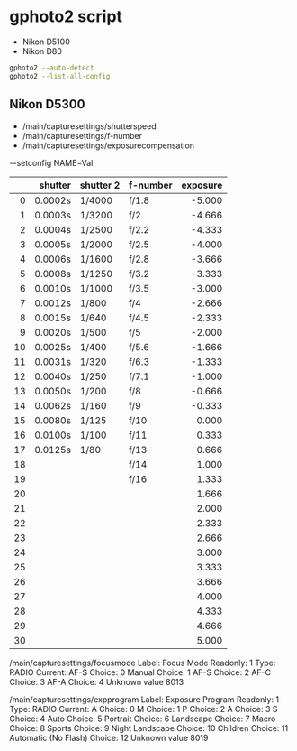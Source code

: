 # gphoto2 script

- Nikon D5100
- Nikon D80

```bash
gphoto2 --auto-detect
gphoto2 --list-all-config
```

## Nikon D5300

- /main/capturesettings/shutterspeed
- /main/capturesettings/f-number
- /main/capturesettings/exposurecompensation

--setconfig NAME=Val

|      | shutter | shutter 2 | f-number | exposure |
| ---: | ------: | :-------- | :------- | -------: |
|    0 | 0.0002s | 1/4000    | f/1.8    |   -5.000 |
|    1 | 0.0003s | 1/3200    | f/2      |   -4.666 |
|    2 | 0.0004s | 1/2500    | f/2.2    |   -4.333 |
|    3 | 0.0005s | 1/2000    | f/2.5    |   -4.000 |
|    4 | 0.0006s | 1/1600    | f/2.8    |   -3.666 |
|    5 | 0.0008s | 1/1250    | f/3.2    |   -3.333 |
|    6 | 0.0010s | 1/1000    | f/3.5    |   -3.000 |
|    7 | 0.0012s | 1/800     | f/4      |   -2.666 |
|    8 | 0.0015s | 1/640     | f/4.5    |   -2.333 |
|    9 | 0.0020s | 1/500     | f/5      |   -2.000 |
|   10 | 0.0025s | 1/400     | f/5.6    |   -1.666 |
|   11 | 0.0031s | 1/320     | f/6.3    |   -1.333 |
|   12 | 0.0040s | 1/250     | f/7.1    |   -1.000 |
|   13 | 0.0050s | 1/200     | f/8      |   -0.666 |
|   14 | 0.0062s | 1/160     | f/9      |   -0.333 |
|   15 | 0.0080s | 1/125     | f/10     |    0.000 |
|   16 | 0.0100s | 1/100     | f/11     |    0.333 |
|   17 | 0.0125s | 1/80      | f/13     |    0.666 |
|   18 |         |           | f/14     |    1.000 |
|   19 |         |           | f/16     |    1.333 |
|   20 |         |           |          |    1.666 |
|   21 |         |           |          |    2.000 |
|   22 |         |           |          |    2.333 |
|   23 |         |           |          |    2.666 |
|   24 |         |           |          |    3.000 |
|   25 |         |           |          |    3.333 |
|   26 |         |           |          |    3.666 |
|   27 |         |           |          |    4.000 |
|   28 |         |           |          |    4.333 |
|   29 |         |           |          |    4.666 |
|   30 |         |           |          |    5.000 |

/main/capturesettings/focusmode
Label: Focus Mode
Readonly: 1
Type: RADIO
Current: AF-S
Choice: 0 Manual
Choice: 1 AF-S
Choice: 2 AF-C
Choice: 3 AF-A
Choice: 4 Unknown value 8013

/main/capturesettings/expprogram
Label: Exposure Program
Readonly: 1
Type: RADIO
Current: A
Choice: 0 M
Choice: 1 P
Choice: 2 A
Choice: 3 S
Choice: 4 Auto
Choice: 5 Portrait
Choice: 6 Landscape
Choice: 7 Macro
Choice: 8 Sports
Choice: 9 Night Landscape
Choice: 10 Children
Choice: 11 Automatic (No Flash)
Choice: 12 Unknown value 8019
